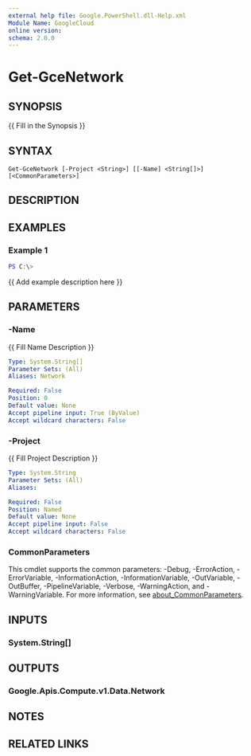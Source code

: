 ```yaml
---
external help file: Google.PowerShell.dll-Help.xml
Module Name: GoogleCloud
online version:
schema: 2.0.0
---
```


# Get-GceNetwork

## SYNOPSIS
{{ Fill in the Synopsis }}

## SYNTAX

```
Get-GceNetwork [-Project <String>] [[-Name] <String[]>] [<CommonParameters>]
```

## DESCRIPTION


## EXAMPLES

### Example 1
```powershell
PS C:\> 
```

{{ Add example description here }}

## PARAMETERS

### -Name
{{ Fill Name Description }}

```yaml
Type: System.String[]
Parameter Sets: (All)
Aliases: Network

Required: False
Position: 0
Default value: None
Accept pipeline input: True (ByValue)
Accept wildcard characters: False
```

### -Project
{{ Fill Project Description }}

```yaml
Type: System.String
Parameter Sets: (All)
Aliases:

Required: False
Position: Named
Default value: None
Accept pipeline input: False
Accept wildcard characters: False
```

### CommonParameters
This cmdlet supports the common parameters: -Debug, -ErrorAction, -ErrorVariable, -InformationAction, -InformationVariable, -OutVariable, -OutBuffer, -PipelineVariable, -Verbose, -WarningAction, and -WarningVariable. For more information, see [about_CommonParameters](http://go.microsoft.com/fwlink/?LinkID=113216).

## INPUTS

### System.String[]

## OUTPUTS

### Google.Apis.Compute.v1.Data.Network

## NOTES

## RELATED LINKS

